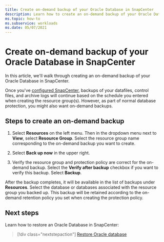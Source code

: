 ```yaml
---
title: Create on-demand backup of your Oracle Database in SnapCenter
description: Learn how to create an on-demand backup of your Oracle Database in SnapCenter on Oracle BareMetal Infrastructure.
ms.topic: how-to
ms.subservice: workloads
ms.date: 05/07/2021
---
```


# Create on-demand backup of your Oracle Database in SnapCenter

In this article, we'll walk through creating an on-demand backup of your Oracle Database in SnapCenter. 

Once you've [configured SnapCenter](configure-snapcenter-oracle-baremetal.md), backups of your datafiles, control files, and archive logs will continue based on the schedule you entered when creating the resource group(s). However, as part of normal database protection, you might also want on-demand backups.

## Steps to create an on-demand backup

1. Select **Resources** on the left menu. Then in the dropdown menu next to **View**, select **Resource Group**. Select the resource group name corresponding to the on-demand backup you want to create.

2. Select **Back up now** in the upper right.

3. Verify the resource group and protection policy are correct for the on-demand backup. Select the **Verify after backup** checkbox if you want to verify this backup. Select **Backup**.

After the backup completes, it will be available in the list of backups under **Resources**. Select the database or databases associated with the resource group you backed up. This backup will be retained according to the on-demand retention policy you set when creating the protection policy.

## Next steps

Learn how to restore an Oracle Database in SnapCenter:

> [!div class="nextstepaction"]
> [Restore Oracle database](restore-oracle-database-baremetal.md)
